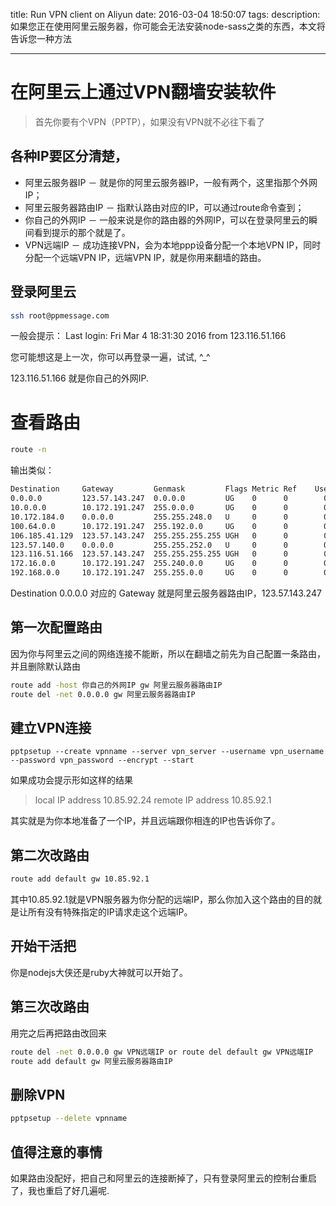 title: Run VPN client on Aliyun
date: 2016-03-04 18:50:07
tags:
description: 如果您正在使用阿里云服务器，你可能会无法安装node-sass之类的东西，本文将告诉您一种方法

---

# 在阿里云上通过VPN翻墙安装软件

> 首先你要有个VPN（PPTP），如果没有VPN就不必往下看了

## 各种IP要区分清楚，

* 阿里云服务器IP － 就是你的阿里云服务器IP，一般有两个，这里指那个外网IP；
* 阿里云服务器路由IP － 指默认路由对应的IP，可以通过route命令查到；
* 你自己的外网IP － 一般来说是你的路由器的外网IP，可以在登录阿里云的瞬间看到提示的那个就是了。
* VPN远端IP － 成功连接VPN，会为本地ppp设备分配一个本地VPN IP，同时分配一个远端VPN IP，远端VPN IP，就是你用来翻墙的路由。

## 登录阿里云


```Bash
ssh root@ppmessage.com
```

一般会提示：
Last login: Fri Mar  4 18:31:30 2016 from 123.116.51.166

您可能想这是上一次，你可以再登录一遍，试试, ^_^

123.116.51.166 就是你自己的外网IP.

# 查看路由

```Bash
route -n
```

输出类似：

```Bash
Destination     Gateway         Genmask         Flags Metric Ref    Use Iface
0.0.0.0         123.57.143.247  0.0.0.0         UG    0      0        0 eth1
10.0.0.0        10.172.191.247  255.0.0.0       UG    0      0        0 eth0
10.172.184.0    0.0.0.0         255.255.248.0   U     0      0        0 eth0
100.64.0.0      10.172.191.247  255.192.0.0     UG    0      0        0 eth0
106.185.41.129  123.57.143.247  255.255.255.255 UGH   0      0        0 eth1
123.57.140.0    0.0.0.0         255.255.252.0   U     0      0        0 eth1
123.116.51.166  123.57.143.247  255.255.255.255 UGH   0      0        0 eth1
172.16.0.0      10.172.191.247  255.240.0.0     UG    0      0        0 eth0
192.168.0.0     10.172.191.247  255.255.0.0     UG    0      0        0 eth0
```

Destination 0.0.0.0 对应的 Gateway 就是阿里云服务器路由IP，123.57.143.247

## 第一次配置路由

因为你与阿里云之间的网络连接不能断，所以在翻墙之前先为自己配置一条路由，并且删除默认路由

```Bash
route add -host 你自己的外网IP gw 阿里云服务器路由IP
route del -net 0.0.0.0 gw 阿里云服务器路由IP
```

## 建立VPN连接

```
pptpsetup --create vpnname --server vpn_server --username vpn_username --password vpn_password --encrypt --start
```

如果成功会提示形如这样的结果
> local  IP address 10.85.92.24
> remote IP address 10.85.92.1

其实就是为你本地准备了一个IP，并且远端跟你相连的IP也告诉你了。

## 第二次改路由

```Bash
route add default gw 10.85.92.1
```

其中10.85.92.1就是VPN服务器为你分配的远端IP，那么你加入这个路由的目的就是让所有没有特殊指定的IP请求走这个远端IP。

## 开始干活把

你是nodejs大侠还是ruby大神就可以开始了。

## 第三次改路由

用完之后再把路由改回来

```Bash
route del -net 0.0.0.0 gw VPN远端IP or route del default gw VPN远端IP
route add default gw 阿里云服务器路由IP
```

## 删除VPN

```Bash
pptpsetup --delete vpnname
```

## 值得注意的事情

如果路由没配好，把自己和阿里云的连接断掉了，只有登录阿里云的控制台重启了，我也重启了好几遍呢.

